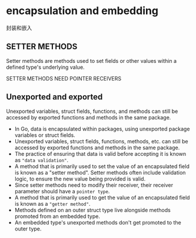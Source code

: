 # encapsulation and embedding

封装和嵌入

## SETTER METHODS

Setter methods are methods used to set fields or other values within a
defined type's underlying value.

SETTER METHODS NEED POINTER RECEIVERS

## Unexported and exported

Unexported variables, struct fields, functions, and methods can still be accessed by exported functions and methods in the same package.

- In Go, data is encapsulated within packages, using unexported package variables or struct fields.
- Unexported variables, struct fields, functions, methods, etc. can still be accessed by exported functions and methods in the same package.
- The practice of ensuring that data is valid before accepting it is known as `"data validation"`.
- A method that is primarily used to set the value of an encapsulated field is known as a "setter method".
Setter methods often include validation logic, to ensure the new value being provided is valid.
- Since setter methods need to modify their receiver, their receiver parameter should have a `pointer type`.
- A method that is primarily used to get the value of an encapsulated field is known as a `"getter method"`.
- Methods defined on an outer struct type live alongside methods promoted from an embedded type.
- An embedded type's unexported methods don't get promoted to the outer type.

